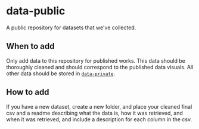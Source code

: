 # data-public
A public repository for datasets that we've collected.

## When to add
Only add data to this repository for published works. This data should be thoroughly cleaned and should correspond to the published data visuals. All other data should be stored in [`data-private`](https://github.com/MichiganDaily/data-private/).

## How to add
If you have a new dataset, create a new folder, and place your cleaned final csv and a readme describing what the data is, how it was retrieved, and when it was retrieved, and include a description for each column in the csv.
